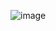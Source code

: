 			
![image](https://user-images.githubusercontent.com/82740867/160286961-ab763d19-9e43-4690-950b-5e38adfbbb84.png)
